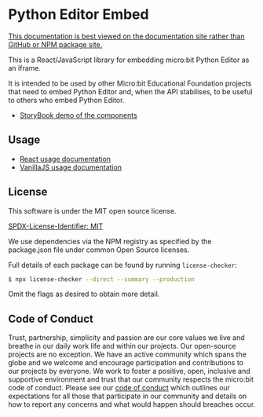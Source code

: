 # Python Editor Embed

<a href="https://microbit-foundation.github.io/python-editor-embed/" class="typedoc-ignore">This documentation is best viewed on the documentation site rather than GitHub or NPM package site.</a>

This is a React/JavaScript library for embedding micro:bit Python Editor as an iframe.

It is intended to be used by other Micro:bit Educational Foundation projects
that need to embed Python Editor and, when the API stabilises, to be useful to others who embed Python Editor.

- [StoryBook demo of the components](https://python-editor-embed.pages.dev/)

## Usage

- [React usage documentation](docs/react.md)
- [VanillaJS usage documentation](docs/vanilla.md)

## License

This software is under the MIT open source license.

[SPDX-License-Identifier: MIT](LICENSE.md)

We use dependencies via the NPM registry as specified by the package.json file under common Open Source licenses.

Full details of each package can be found by running `license-checker`:

```bash
$ npx license-checker --direct --summary --production
```

Omit the flags as desired to obtain more detail.

## Code of Conduct

Trust, partnership, simplicity and passion are our core values we live and
breathe in our daily work life and within our projects. Our open-source
projects are no exception. We have an active community which spans the globe
and we welcome and encourage participation and contributions to our projects
by everyone. We work to foster a positive, open, inclusive and supportive
environment and trust that our community respects the micro:bit code of
conduct. Please see our [code of conduct](https://microbit.org/safeguarding/)
which outlines our expectations for all those that participate in our
community and details on how to report any concerns and what would happen
should breaches occur.

